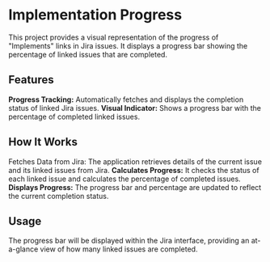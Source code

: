 # Implementation Progress
This project provides a visual representation of the progress of "Implements" links in Jira issues. It displays a progress bar showing the percentage of linked issues that are completed.

## Features
**Progress Tracking:** Automatically fetches and displays the completion status of linked Jira issues.
**Visual Indicator:** Shows a progress bar with the percentage of completed linked issues.
## How It Works
Fetches Data from Jira: The application retrieves details of the current issue and its linked issues from Jira.
**Calculates Progress:** It checks the status of each linked issue and calculates the percentage of completed issues.
**Displays Progress:** The progress bar and percentage are updated to reflect the current completion status.
## Usage
The progress bar will be displayed within the Jira interface, providing an at-a-glance view of how many linked issues are completed.

